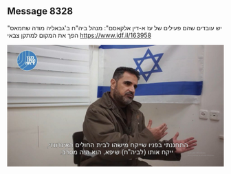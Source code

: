 ## Message 8328

"יש עובדים שהם פעילים של עז א-דין אלקאסם":
מנהל ביה"ח ב'גבאליה מודה שחמאס הפך את המקום למתקן צבאי
https://www.idf.il/163958

![Photo](./8328/8328_photo.jpg)
